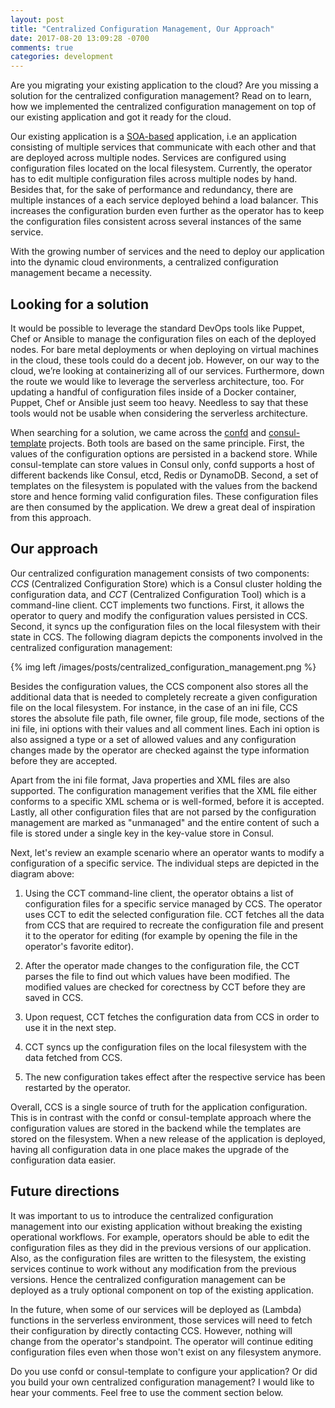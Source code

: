 ```yaml
---
layout: post
title: "Centralized Configuration Management, Our Approach"
date: 2017-08-20 13:09:28 -0700
comments: true
categories: development
---
```


Are you migrating your existing application to the cloud? Are you missing a solution for the centralized configuration management? Read on to learn, how we implemented the centralized configuration management on top of our existing application and got it ready for the cloud.

<!-- more -->

Our existing application is a [SOA-based](https://en.wikipedia.org/wiki/Service-oriented_architecture) application, i.e an application consisting of multiple services that communicate with each other and that are deployed across multiple nodes. Services are configured using configuration files located on the local filesystem. Currently, the operator has to edit multiple configuration files across multiple nodes by hand. Besides that, for the sake of performance and redundancy, there are multiple instances of a each service deployed behind a load balancer. This increases the configuration burden even further as the operator has to keep the configuration files consistent across several instances of the same service.

With the growing number of services and the need to deploy our application into the dynamic cloud environments, a centralized configuration management became a necessity.

## Looking for a solution

It would be possible to leverage the standard DevOps tools like Puppet, Chef or Ansible to manage the configuration files on each of the deployed nodes. For bare metal deployments or when deploying on virtual machines in the cloud, these tools could do a decent job. However, on our way to the cloud, we’re looking at containerizing all of our services. Furthermore, down the route we would like to leverage the serverless architecture, too. For updating a handful of configuration files inside of a Docker container, Puppet, Chef or Ansible just seem too heavy. Needless to say that these tools would not be usable when considering the serverless architecture.

When searching for a solution, we came across the [confd](https://github.com/kelseyhightower/confd) and [consul-template](https://github.com/hashicorp/consul-template) projects. Both tools are based on the same principle. First, the values of the configuration options are persisted in a backend store. While consul-template can store values in Consul only, confd supports a host of different backends like Consul, etcd, Redis or DynamoDB. Second, a set of templates on the filesystem is populated with the values from the backend store and hence forming valid configuration files. These configuration files are then consumed by the application. We drew a great deal of inspiration from this approach.

## Our approach

Our centralized configuration management consists of two components: *CCS* (Centralized Configuration Store) which is a Consul cluster holding the configuration data, and *CCT* (Centralized Configuration Tool) which is a command-line client. CCT implements two functions. First, it allows the operator to query and modify the configuration values persisted in CCS. Second, it syncs up the configuration files on the local filesystem with their state in CCS. The following diagram depicts the components involved in the centralized configuration management:

{% img left /images/posts/centralized_configuration_management.png %}

Besides the configuration values, the CCS component also stores all the additional data that is needed to completely recreate a given configuration file on the local filesystem. For instance, in the case of an ini file, CCS stores the absolute file path, file owner, file group, file mode, sections of the ini file, ini options with their values and all comment lines. Each ini option is also assigned a type or a set of allowed values and any configuration changes made by the operator are checked against the type information before they are accepted.

Apart from the ini file format, Java properties and XML files are also supported. The configuration management verifies that the XML file either conforms to a specific XML schema or is well-formed, before it is accepted. Lastly, all other configuration files that are not parsed by the configuration management are marked as "unmanaged" and the entire content of such a file is stored under a single key in the key-value store in Consul.

Next, let's review an example scenario where an operator wants to modify a configuration of a specific service. The individual steps are depicted in the diagram above:

1.  Using the CCT command-line client, the operator obtains a list of configuration files for a specific service managed by CCS. The operator uses CCT to edit the selected configuration file. CCT fetches all the data from CCS that are required to recreate the configuration file and present it to the operator for editing (for example by opening the file in the operator's favorite editor).

2.  After the operator made changes to the configuration file, the CCT parses the file to find out which values have been modified. The modified values are checked for corectness by CCT before they are saved in CCS.

3. Upon request, CCT fetches the configuration data from CCS in order to use it in the next step.

4. CCT syncs up the configuration files on the local filesystem with the data fetched from CCS.

5. The new configuration takes effect after the respective service has been restarted by the operator.

Overall, CCS is a single source of truth for the application configuration. This is in contrast with the confd or consul-template approach where the configuration values are stored in the backend while the templates are stored on the filesystem. When a new release of the application is deployed, having all configuration data in one place makes the upgrade of the configuration data easier.

## Future directions

It was important to us to introduce the centralized configuration management into our existing application without breaking the existing operational workflows. For example, operators should be able to edit the configuration files as they did in the previous versions of our application. Also, as the configuration files are written to the filesystem, the existing services continue to work without any modification from the previous versions. Hence the centralized configuration management can be deployed as a truly optional component on top of the existing application.

In the future, when some of our services will be deployed as (Lambda) functions in the serverless environment, those services will need to fetch their configuration by directly contacting CCS. However, nothing will change from the operator's standpoint. The operator will continue editing configuration files even when those won't exist on any filesystem anymore.

Do you use confd or consul-template to configure your application? Or did you build your own centralized configuration management? I would like to hear your comments. Feel free to use the comment section below.

